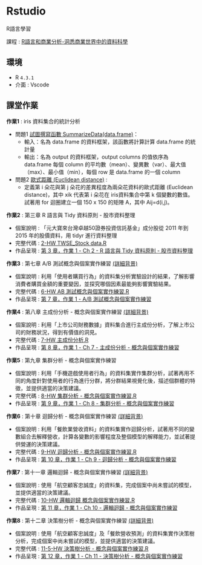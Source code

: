 # Rstudio
R語言學習

課程 : [R語言和商業分析-洞悉商業世界中的資料科學](https://hahow.in/courses/5b0c13932ea496001e2387b9)

## 環境
* R `4.3.1`
* 介面 : Vscode

## 課堂作業 
**作業1** : iris 資料集合的統計分析 
* 問題1 [試圖撰寫函數 SummarizeData(data.frame)](https://github.com/cyyW/Rstudio/blob/main/ch2/1-homework.R)：
  * 輸入：名為 data.frame 的資料框架，該函數將計算計算 data.frame 的統計量
  * 輸出：名為 output 的資料框架，output columns 的值依序為 data.frame 每個 column 的平均數（mean）、變異數（var）、最大值（max）、最小值（min），每個 row 是 data.frame 的一個 column
* 問題2 [歐式距離 (Euclidean distance)](https://github.com/cyyW/Rstudio/blob/main/ch2/1-homework2.R) :
  * 定義第 i 朵花與第 j 朵花的差異程度為兩朵花資料的歐式距離 (Euclidean distance)，其中 xik 代表第 i 朵花在 iris資料集合中第 k 個變數的數值。試著用 for 迴圈建立一個 150 x 150 的矩陣 A，其中 Aij=d(i,j)。
 
**作業2** : 第三章 R 語言與 Tidy 資料原則 - 股市資料整理 
* 個案說明 : 「元大寶來台灣卓越50證券投資信託基金」成分股從 2011 年到 2015 年的股價資料，用 tidyr 進行資料整理 
* 完整代碼 : [2-HW TWSE_Stock data.R](https://github.com/cyyW/Rstudio/blob/main/ch3/2-HW%20TWSE_Stock%20data.R)
* 作品呈現 : [第 3 章，作業 1 - Ch 2 - R 語言與 Tidy 資料原則 - 股市資料整理](https://western-rule-4a4.notion.site/3-1-Ch-2-R-Tidy-ef3c1d8d98e940099ce0243c460d948b?pvs=4)

**作業3** : 第七章 A/B 測試概念與個案實作練習 [(詳細背景)](https://github.com/cyyW/Rstudio/blob/main/ch7%20A%E3%80%81B%E6%B8%AC%E8%A9%A6/ch%207%20%E8%B3%87%E6%96%99%E8%83%8C%E6%99%AF.pdf)
* 個案說明 : 利用「使用者購買行為」的資料集分析實驗設計的結果，了解影響消費者購買金額的重要變因，並探究哪個因素最能夠影響實驗結果。 
* 完整代碼 : [6-HW AB 測試概念與個案實作練習.R](https://github.com/cyyW/Rstudio/blob/main/ch7%20A%E3%80%81B%E6%B8%AC%E8%A9%A6/6-HW%20AB%20%E6%B8%AC%E8%A9%A6%E6%A6%82%E5%BF%B5%E8%88%87%E5%80%8B%E6%A1%88%E5%AF%A6%E4%BD%9C%E7%B7%B4%E7%BF%92.R)
* 作品呈現 : [第 7 章，作業 1 - A/B 測試概念與個案實作練習](https://western-rule-4a4.notion.site/7-1-A-B-bcb1bd28630349b7a567323a6f83fde6?pvs=4)

**作業4** : 第八章 主成份分析 - 概念與個案實作練習 [(詳細背景)](https://github.com/cyyW/Rstudio/blob/main/ch8%20%E4%B8%BB%E6%88%90%E4%BB%BD%E5%88%86%E6%9E%90/7-5%20%E8%B3%87%E6%96%99%E8%83%8C%E6%99%AF.pdf)
* 個案說明 : 利用「上市公司財務數據」資料集合進行主成份分析，了解上市公司的財務狀況，得到有價值的洞見。 
* 完整代碼 : [7-HW 主成份分析.R](https://github.com/cyyW/Rstudio/blob/main/ch8%20%E4%B8%BB%E6%88%90%E4%BB%BD%E5%88%86%E6%9E%90/7-HW%20%E4%B8%BB%E6%88%90%E4%BB%BD%E5%88%86%E6%9E%90.R)
* 作品呈現 : [第 8 章，作業 1 - Ch 7 - 主成份分析 - 概念與個案實作練習](https://western-rule-4a4.notion.site/8-1-Ch-7-9e945ec6980b4203b7a4749ef68d7bd2?pvs=4)

**作業5** : 第九章 集群分析 - 概念與個案實作練習 
* 個案說明 : 利用「手機遊戲使用者行為」的資料集實作集群分析，試著再用不同的角度針對使用者的行為進行分群，將分群結果視覺化後，描述個群體的特徵，並提供適當的決策建議。 
* 完整代碼 : [8-HW 集群分析 - 概念與個案實作練習.R](https://github.com/cyyW/Rstudio/blob/main/ch9%20%E9%9B%86%E7%BE%A4%E5%88%86%E6%9E%90/8-HW%20%E9%9B%86%E7%BE%A4%E5%88%86%E6%9E%90%20-%20%E6%A6%82%E5%BF%B5%E8%88%87%E5%80%8B%E6%A1%88%E5%AF%A6%E4%BD%9C%E7%B7%B4%E7%BF%92.R)
* 作品呈現 : [第 9 章，作業 1 - Ch 8 - 集群分析 - 概念與個案實作練習](https://western-rule-4a4.notion.site/9-1-Ch-8-6ae067c140dd4a8a82bcb39d102013bc?pvs=4)

**作業6** : 第十章 迴歸分析 - 概念與個案實作練習 [(詳細背景)](https://github.com/cyyW/Rstudio/blob/main/ch10%20%E8%BF%B4%E6%AD%B8%E5%88%86%E6%9E%90/ch10%20%E5%80%8B%E6%A1%88%E8%83%8C%E6%99%AF.pdf)
* 個案說明 : 利用「餐飲業營收資料」的資料集實作迴歸分析，試著用不同的變數組合去解釋營收，計算各變數的影響程度及整個模型的解釋能力，並試著提供營運的決策建議。 
* 完整代碼 : [9-HW 迴歸分析 - 概念與個案實作練習.R](https://github.com/cyyW/Rstudio/blob/main/ch10%20%E8%BF%B4%E6%AD%B8%E5%88%86%E6%9E%90/9-HW%20%E8%BF%B4%E6%AD%B8%E5%88%86%E6%9E%90%20-%20%E6%A6%82%E5%BF%B5%E8%88%87%E5%80%8B%E6%A1%88%E5%AF%A6%E4%BD%9C%E7%B7%B4%E7%BF%92.R)
* 作品呈現 : [第 10 章，作業 1 - Ch 9 - 迴歸分析 - 概念與個案實作練習](https://western-rule-4a4.notion.site/10-1-Ch-9-cbad68137d654d2896084437ba9bf875?pvs=4)

**作業7** : 第十一章 邏輯迴歸 - 概念與個案實作練習 [(詳細背景)](https://github.com/cyyW/Rstudio/blob/main/ch11%20%E9%82%8F%E8%BC%AF%E8%BF%B4%E6%AD%B8/Logistic%20Regression%20%E8%B3%87%E6%96%99%E8%83%8C%E6%99%AF.pdf)
* 個案說明 : 使用「航空顧客忠誠度」的資料集，完成個案中尚未嘗試的模型，並提供適當的決策建議。 
* 完整代碼 : [10-HW 邏輯迴歸 概念與個案實作練習.R](https://github.com/cyyW/Rstudio/blob/main/ch11%20%E9%82%8F%E8%BC%AF%E8%BF%B4%E6%AD%B8/10-HW%20%E9%82%8F%E8%BC%AF%E8%BF%B4%E6%AD%B8%20%E6%A6%82%E5%BF%B5%E8%88%87%E5%80%8B%E6%A1%88%E5%AF%A6%E4%BD%9C%E7%B7%B4%E7%BF%92.R)
* 作品呈現 : [第 11 章，作業 1 - Ch 10 - 邏輯迴歸 - 概念與個案實作練習](https://western-rule-4a4.notion.site/11-1-Ch-10-fc0827b2d0ed47cc9bb94258e1e23b25?pvs=4)

**作業8** : 第十二章 決策樹分析 - 概念與個案實作練習 [(詳細背景)](https://github.com/cyyW/Rstudio/blob/main/ch12%20%E6%B1%BA%E7%AD%96%E6%A8%B9%E5%88%86%E6%9E%90/%E6%B1%BA%E7%AD%96%E6%A8%B9%E5%88%86%E6%9E%90%20%E5%80%8B%E6%A1%88%E8%83%8C%E6%99%AF.pdf)
* 個案說明 : 使用「航空顧客忠誠度」及「餐飲營收預測」的資料集實作決策樹分析，完成個案中尚未嘗試的模型，並提供適當的決策建議。 
* 完整代碼 : [11-5-HW 決策樹分析 - 概念與個案實作練習.R](https://github.com/cyyW/Rstudio/blob/main/ch12%20%E6%B1%BA%E7%AD%96%E6%A8%B9%E5%88%86%E6%9E%90/11-5-HW%20%E6%B1%BA%E7%AD%96%E6%A8%B9%E5%88%86%E6%9E%90%20-%20%E6%A6%82%E5%BF%B5%E8%88%87%E5%80%8B%E6%A1%88%E5%AF%A6%E4%BD%9C%E7%B7%B4%E7%BF%92.R)
* 作品呈現 : [第 12 章，作業 1 - Ch 11 - 決策樹分析 - 概念與個案實作練習](https://western-rule-4a4.notion.site/12-1-Ch-11-b501a5a8dbbf4882b38249c2164a8626?pvs=4)




